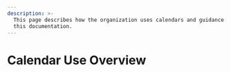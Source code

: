 ```yaml
---
description: >-
  This page describes how the organization uses calendars and guidance for using
  this documentation.
---
```


# Calendar Use Overview

